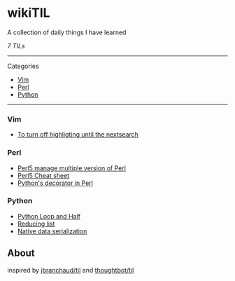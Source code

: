 # wikiTIL

A collection of daily things I have learned

_7 TILs_

---

Categories

* [Vim](#vim)
* [Perl](#perl)
* [Python](#python)

---

### Vim

- [To turn off highligting until the nextsearch](vim/highlighting.md)

### Perl

- [Perl5 manage multiple version of Perl](perl/perlbrew.md)
- [Perl5 Cheat sheet](perl/perlcheatsheet.md)
- [Python's decorator in Perl](perl/decoratorperl.md)

### Python

- [Python Loop and Half](python/loopandhalf.md)
- [Reducing list](python/reducinglist.md)
- [Native data serialization](python/pickle.md)

## About

inspired by [jbranchaud/til](https://github.com/jbranchaud/til) and  [thoughtbot/til](https://github.com/thoughtbot/til)
